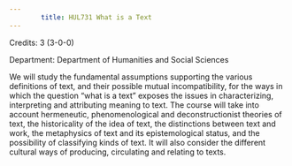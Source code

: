 ```yaml
---
        title: HUL731 What is a Text
---
```

Credits: 3 (3-0-0)

Department: Department of Humanities and Social Sciences

We will study the fundamental assumptions supporting the various definitions of text, and their possible mutual incompatibility, for the ways in which the question “what is a text” exposes the issues in characterizing, interpreting and attributing meaning to text. The course will take into account hermeneutic, phenomenological and deconstructionist theories of text, the historicality of the idea of text, the distinctions between text and work, the metaphysics of text and its epistemological status, and the possibility of classifying kinds of text. It will also consider the different cultural ways of producing, circulating and relating to texts.